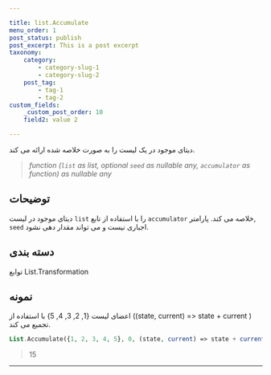 ```yaml
---

title: list.Accumulate
menu_order: 1
post_status: publish
post_excerpt: This is a post excerpt
taxonomy:
    category:
        - category-slug-1
        - category-slug-2
    post_tag:
        - tag-1
        - tag-2
custom_fields:
    _custom_post_order: 10
    field2: value 2

---
```

دیتای موجود در یک لیست را به صورت خلاصه شده ارائه می کند.
> _function (<code>list</code> as list, optional <code>seed</code> as nullable any, <code>accumulator</code> as function) as nullable any_

## توضیحات 
دیتای موجود در لیست  <code>list</code>  را با استفاده از تابع <code>accumulator</code> خلاصه می کند.  پارامتر, <code>seed</code> اجباری نیست و می تواند مقدار دهی نشود.
## دسته بندی 
توابع List.Transformation
## نمونه 
اعضای لیست {1, 2, 3, 4, 5} با استفاده از ((state, current) => state + current ) تجمیع می کند.
```php
List.Accumulate({1, 2, 3, 4, 5}, 0, (state, current) => state + current)
```
> 15

***
